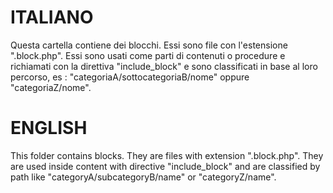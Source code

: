 # ITALIANO

Questa cartella contiene dei blocchi. Essi sono file con l'estensione ".block.php". Essi sono
usati come parti di contenuti o procedure e richiamati con la direttiva "include_block" e sono classificati
in base al loro percorso, es : "categoriaA/sottocategoriaB/nome" oppure "categoriaZ/nome".

# ENGLISH

This folder contains blocks. They are files with extension ".block.php". They are
used inside content with directive "include_block" and are classified by path
like "categoryA/subcategoryB/name" or "categoryZ/name".